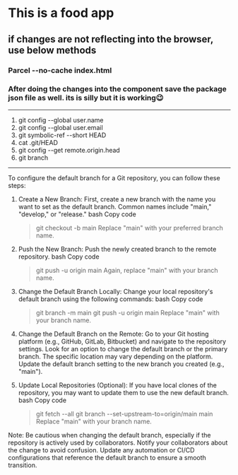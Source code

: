 # This is a food app

## if changes are not reflecting into the browser, use below methods

### Parcel --no-cache index.html

### After doing the changes into the component save the package json file as well. its is silly but it is working😉

---

1. git config --global user.name
2. git config --global user.email
3. git symbolic-ref --short HEAD
4. cat .git/HEAD
5. git config --get remote.origin.head
6. git branch

---

To configure the default branch for a Git repository, you can follow these steps:

1. Create a New Branch:
   First, create a new branch with the name you want to set as the default branch. Common names include "main," "develop," or "release."
   bash
   Copy code

   > git checkout -b main
   > Replace "main" with your preferred branch name.

2. Push the New Branch:
   Push the newly created branch to the remote repository.
   bash
   Copy code

   > git push -u origin main
   > Again, replace "main" with your branch name.

3. Change the Default Branch Locally:
   Change your local repository's default branch using the following commands:
   bash
   Copy code

   > git branch -m main
   > git push -u origin main
   > Replace "main" with your branch name.

4. Change the Default Branch on the Remote:
   Go to your Git hosting platform (e.g., GitHub, GitLab, Bitbucket) and navigate to the repository settings.
   Look for an option to change the default branch or the primary branch. The specific location may vary depending on the platform.
   Update the default branch setting to the new branch you created (e.g., "main").

5. Update Local Repositories (Optional):
   If you have local clones of the repository, you may want to update them to use the new default branch.
   bash
   Copy code
   > git fetch --all
   > git branch --set-upstream-to=origin/main main
   > Replace "main" with your branch name.

Note:
Be cautious when changing the default branch, especially if the repository is actively used by collaborators. Notify your collaborators about the change to avoid confusion.
Update any automation or CI/CD configurations that reference the default branch to ensure a smooth transition.
